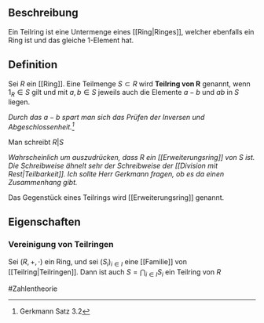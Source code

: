 ## Beschreibung
Ein Teilring ist eine Untermenge eines [[Ring|Ringes]], welcher ebenfalls ein Ring ist und das gleiche 1-Element hat.

## Definition
Sei $R$ ein [[Ring]]. Eine Teilmenge $S \subset R$ wird **Teilring von R** genannt, wenn $1_R \in S$ gilt und mit $a, b\in S$ jeweils auch die Elemente $a-b$ und $ab$ in $S$ liegen.


*Durch das $a-b$ spart man sich das Prüfen der Inversen und Abgeschlossenheit.[^1]*

Man schreibt $R|S$

*Wahrscheinlich um auszudrücken, dass $R$ ein [[Erweiterungsring]] von $S$ ist.*
*Die Schreibweise ähnelt sehr der Schreibweise der [[Division mit Rest|Teilbarkeit]]. Ich sollte Herr Gerkmann fragen, ob es da einen Zusammenhang gibt.*

Das Gegenstück eines Teilrings wird [[Erweiterungsring]] genannt.


## Eigenschaften
### Vereinigung von Teilringen
Sei $(R, +, \cdot)$ ein Ring, und sei $(S_i)_{i \in I}$ eine [[Familie]] von [[Teilring|Teilringen]].
Dann ist auch $S = \bigcap_{i \in I}S_i$ ein Teilring von $R$

#Zahlentheorie 

[^1]: Gerkmann Satz 3.2